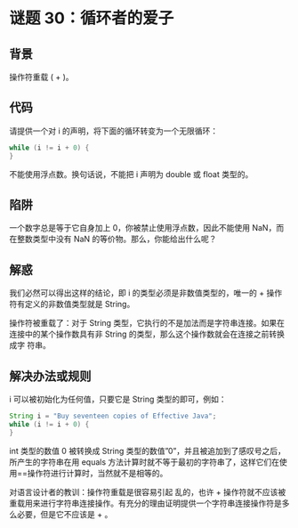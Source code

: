 # 谜题 30：循环者的爱子

## 背景

操作符重载 ( + )。

## 代码

请提供一个对 i 的声明，将下面的循环转变为一个无限循环：  

```java
while (i != i + 0) {
}
```

不能使用浮点数。换句话说，不能把 i 声明为 double 或 float 类型的。 

## 陷阱

一个数字总是等于它自身加上 0，你被禁止使用浮点数，因此不能使用 NaN，而在整数类型中没有 NaN 的等价物。那么，你能给出什么呢？ 

## 解惑

我们必然可以得出这样的结论，即 i 的类型必须是非数值类型的，唯一的 + 操作符有定义的非数值类型就是 String。

操作符被重载了：对于 String 类型，它执行的不是加法而是字符串连接。如果在连接中的某个操作数具有非 String 的类型，那么这个操作数就会在连接之前转换成字 符串。 

## 解决办法或规则

i 可以被初始化为任何值，只要它是 String 类型的即可，例如：

```java
String i = "Buy seventeen copies of Effective Java"; 
while (i != i + 0) {
}
```

int 类型的数值 0 被转换成 String 类型的数值”0”，并且被追加到了感叹号之后，所产生的字符串在用 equals 方法计算时就不等于最初的字符串了，这样它们在使用==操作符进行计算时，当然就不是相等的。

对语言设计者的教训：操作符重载是很容易引起 乱的，也许 + 操作符就不应该被重载用来进行字符串连接操作。有充分的理由证明提供一个字符串连接操作符是多么必要，但是它不应该是 + 。 